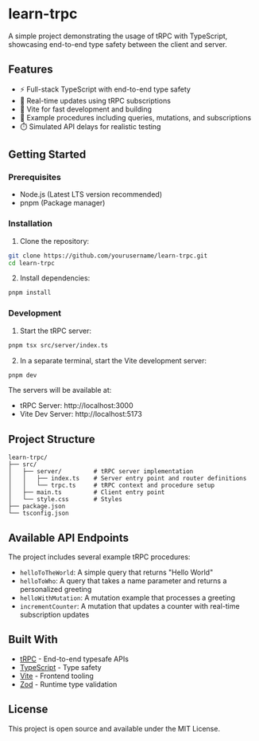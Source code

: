 # learn-trpc

A simple project demonstrating the usage of tRPC with TypeScript, showcasing end-to-end type safety between the client and server.

## Features

- ⚡️ Full-stack TypeScript with end-to-end type safety
- 🔄 Real-time updates using tRPC subscriptions
- 🚀 Vite for fast development and building
- 📝 Example procedures including queries, mutations, and subscriptions
- ⏱️ Simulated API delays for realistic testing

## Getting Started

### Prerequisites

- Node.js (Latest LTS version recommended)
- pnpm (Package manager)

### Installation

1. Clone the repository:

```bash
git clone https://github.com/yourusername/learn-trpc.git
cd learn-trpc
```

2. Install dependencies:

```bash
pnpm install
```

### Development

1. Start the tRPC server:

```bash
pnpm tsx src/server/index.ts
```

2. In a separate terminal, start the Vite development server:

```bash
pnpm dev
```

The servers will be available at:

- tRPC Server: http://localhost:3000
- Vite Dev Server: http://localhost:5173

## Project Structure

```
learn-trpc/
├── src/
│   ├── server/         # tRPC server implementation
│   │   ├── index.ts    # Server entry point and router definitions
│   │   └── trpc.ts     # tRPC context and procedure setup
│   ├── main.ts         # Client entry point
│   └── style.css       # Styles
├── package.json
└── tsconfig.json
```

## Available API Endpoints

The project includes several example tRPC procedures:

- `helloToTheWorld`: A simple query that returns "Hello World"
- `helloToWho`: A query that takes a name parameter and returns a personalized greeting
- `helloWithMutation`: A mutation example that processes a greeting
- `incrementCounter`: A mutation that updates a counter with real-time subscription updates

## Built With

- [tRPC](https://trpc.io/) - End-to-end typesafe APIs
- [TypeScript](https://www.typescriptlang.org/) - Type safety
- [Vite](https://vitejs.dev/) - Frontend tooling
- [Zod](https://zod.dev/) - Runtime type validation

## License

This project is open source and available under the MIT License.
